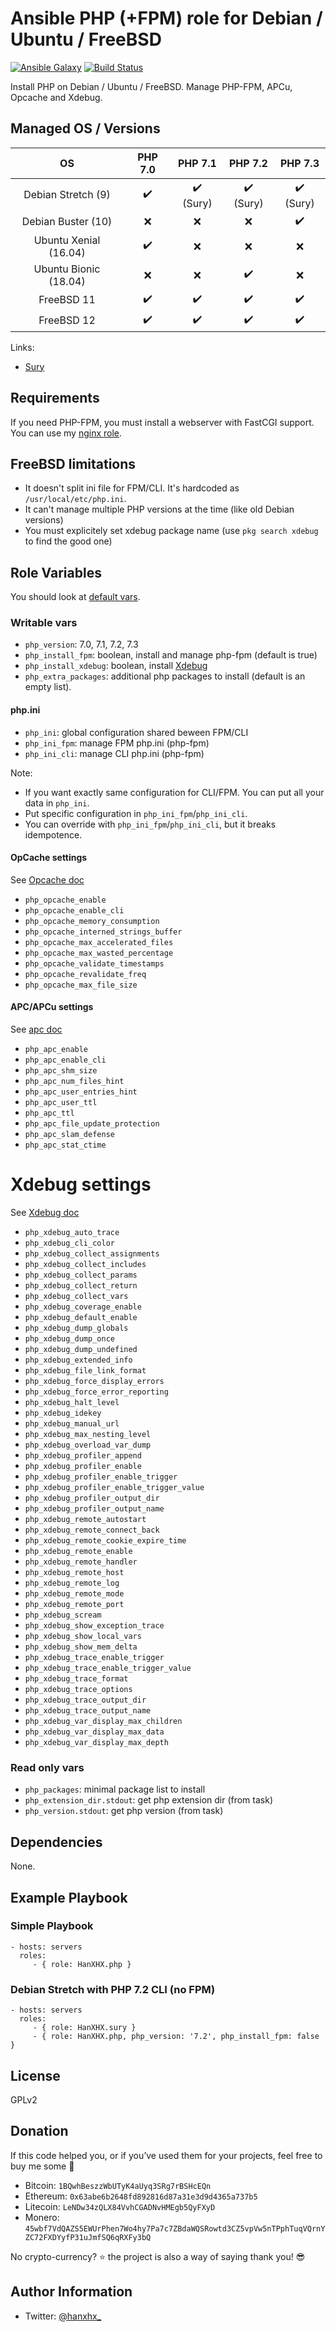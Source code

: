 Ansible PHP (+FPM) role for Debian / Ubuntu / FreeBSD
=====================================================

[![Ansible Galaxy](http://img.shields.io/badge/ansible--galaxy-HanXHX.php-blue.svg)](https://galaxy.ansible.com/HanXHX/php) [![Build Status](https://travis-ci.org/HanXHX/ansible-php.svg?branch=master)](https://travis-ci.org/HanXHX/ansible-php)

Install PHP on Debian / Ubuntu / FreeBSD. Manage PHP-FPM, APCu, Opcache and Xdebug.

Managed OS / Versions
---------------------

|         OS            |       PHP 7.0       |          PHP 7.1           |          PHP 7.2           |           PHP 7.3         |
|:---------------------:|:-------------------:|:--------------------------:|:--------------------------:|:-------------------------:|
| Debian Stretch (9)    | :heavy_check_mark:  | :heavy_check_mark: (Sury)  | :heavy_check_mark: (Sury)  | :heavy_check_mark: (Sury) |
| Debian Buster (10)    | :x:                 | :x:                        | :x:                        | :heavy_check_mark:        |
| Ubuntu Xenial (16.04) | :heavy_check_mark:  | :x:                        | :x:                        | :x:                       |
| Ubuntu Bionic (18.04) | :x:                 | :x:                        | :heavy_check_mark:         | :x:                       |
| FreeBSD 11            | :heavy_check_mark:  | :heavy_check_mark:         | :heavy_check_mark:         | :heavy_check_mark:        |
| FreeBSD 12            | :heavy_check_mark:  | :heavy_check_mark:         | :heavy_check_mark:         | :heavy_check_mark:        |

Links:
- [Sury](https://deb.sury.org/)

Requirements
------------

If you need PHP-FPM, you must install a webserver with FastCGI support. You can use my [nginx role](https://github.com/HanXHX/ansible-nginx).

FreeBSD limitations
-------------------

- It doesn't split ini file for FPM/CLI. It's hardcoded as `/usr/local/etc/php.ini`.
- It can't manage multiple PHP versions at the time (like old Debian versions)
- You must explicitely set xdebug package name (use `pkg search xdebug` to find the good one)

Role Variables
--------------

You should look at [default vars](defaults/main.yml).

### Writable vars

- `php_version`: 7.0, 7.1, 7.2, 7.3
- `php_install_fpm`: boolean, install and manage php-fpm (default is true)
- `php_install_xdebug`: boolean, install [Xdebug](http://xdebug.org)
- `php_extra_packages`: additional php packages to install (default is an empty list).

#### php.ini

- `php_ini`: global configuration shared beween FPM/CLI
- `php_ini_fpm`: manage FPM php.ini (php-fpm)
- `php_ini_cli`: manage CLI php.ini (php-fpm)

Note:

- If you want exactly same configuration for CLI/FPM. You can put all your data in `php_ini`.
- Put specific configuration in `php_ini_fpm`/`php_ini_cli`.
- You can override with `php_ini_fpm`/`php_ini_cli`, but it breaks idempotence.


#### OpCache settings

See [Opcache doc](https://secure.php.net/manual/en/opcache.configuration.php)

- `php_opcache_enable`
- `php_opcache_enable_cli`
- `php_opcache_memory_consumption`
- `php_opcache_interned_strings_buffer`
- `php_opcache_max_accelerated_files`
- `php_opcache_max_wasted_percentage`
- `php_opcache_validate_timestamps`
- `php_opcache_revalidate_freq`
- `php_opcache_max_file_size`


#### APC/APCu settings

See [apc doc](https://secure.php.net/manual/en/apc.configuration.php)

- `php_apc_enable`
- `php_apc_enable_cli`
- `php_apc_shm_size`
- `php_apc_num_files_hint`
- `php_apc_user_entries_hint`
- `php_apc_user_ttl`
- `php_apc_ttl`
- `php_apc_file_update_protection`
- `php_apc_slam_defense`
- `php_apc_stat_ctime`

# Xdebug settings

See [Xdebug doc](http://xdebug.org/docs/all_settings)

- `php_xdebug_auto_trace`
- `php_xdebug_cli_color`
- `php_xdebug_collect_assignments`
- `php_xdebug_collect_includes`
- `php_xdebug_collect_params`
- `php_xdebug_collect_return`
- `php_xdebug_collect_vars`
- `php_xdebug_coverage_enable`
- `php_xdebug_default_enable`
- `php_xdebug_dump_globals`
- `php_xdebug_dump_once`
- `php_xdebug_dump_undefined`
- `php_xdebug_extended_info`
- `php_xdebug_file_link_format`
- `php_xdebug_force_display_errors`
- `php_xdebug_force_error_reporting`
- `php_xdebug_halt_level`
- `php_xdebug_idekey`
- `php_xdebug_manual_url`
- `php_xdebug_max_nesting_level`
- `php_xdebug_overload_var_dump`
- `php_xdebug_profiler_append`
- `php_xdebug_profiler_enable`
- `php_xdebug_profiler_enable_trigger`
- `php_xdebug_profiler_enable_trigger_value`
- `php_xdebug_profiler_output_dir`
- `php_xdebug_profiler_output_name`
- `php_xdebug_remote_autostart`
- `php_xdebug_remote_connect_back`
- `php_xdebug_remote_cookie_expire_time`
- `php_xdebug_remote_enable`
- `php_xdebug_remote_handler`
- `php_xdebug_remote_host`
- `php_xdebug_remote_log`
- `php_xdebug_remote_mode`
- `php_xdebug_remote_port`
- `php_xdebug_scream`
- `php_xdebug_show_exception_trace`
- `php_xdebug_show_local_vars`
- `php_xdebug_show_mem_delta`
- `php_xdebug_trace_enable_trigger`
- `php_xdebug_trace_enable_trigger_value`
- `php_xdebug_trace_format`
- `php_xdebug_trace_options`
- `php_xdebug_trace_output_dir`
- `php_xdebug_trace_output_name`
- `php_xdebug_var_display_max_children`
- `php_xdebug_var_display_max_data`
- `php_xdebug_var_display_max_depth`

### Read only vars

- `php_packages`: minimal package list to install
- `php_extension_dir.stdout`: get php extension dir (from task)
- `php_version.stdout`: get php version (from task)

Dependencies
------------

None.

Example Playbook
----------------

### Simple Playbook

    - hosts: servers
      roles:
         - { role: HanXHX.php }

### Debian Stretch with PHP 7.2 CLI (no FPM)

    - hosts: servers
      roles:
         - { role: HanXHX.sury }
         - { role: HanXHX.php, php_version: '7.2', php_install_fpm: false }

License
-------

GPLv2

Donation
--------

If this code helped you, or if you’ve used them for your projects, feel free to buy me some :beers:

- Bitcoin: `1BQwhBeszzWbUTyK4aUyq3SRg7rBSHcEQn`
- Ethereum: `0x63abe6b2648fd892816d87a31e3d9d4365a737b5`
- Litecoin: `LeNDw34zQLX84VvhCGADNvHMEgb5QyFXyD`
- Monero: `45wbf7VdQAZS5EWUrPhen7Wo4hy7Pa7c7ZBdaWQSRowtd3CZ5vpVw5nTPphTuqVQrnYZC72FXDYyfP31uJmfSQ6qRXFy3bQ`

No crypto-currency? :star: the project is also a way of saying thank you! :sunglasses:

Author Information
------------------

- Twitter: [@hanxhx_](https://twitter.com/hanxhx_)
